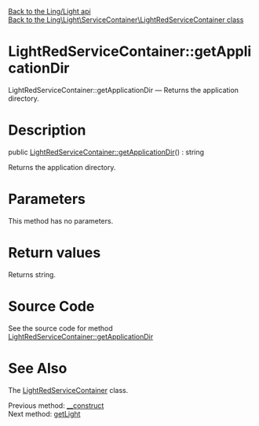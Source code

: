 [Back to the Ling/Light api](https://github.com/lingtalfi/Light/blob/master/doc/api/Ling/Light.md)<br>
[Back to the Ling\Light\ServiceContainer\LightRedServiceContainer class](https://github.com/lingtalfi/Light/blob/master/doc/api/Ling/Light/ServiceContainer/LightRedServiceContainer.md)


LightRedServiceContainer::getApplicationDir
================



LightRedServiceContainer::getApplicationDir — Returns the application directory.




Description
================


public [LightRedServiceContainer::getApplicationDir](https://github.com/lingtalfi/Light/blob/master/doc/api/Ling/Light/ServiceContainer/LightRedServiceContainer/getApplicationDir.md)() : string




Returns the application directory.




Parameters
================

This method has no parameters.


Return values
================

Returns string.








Source Code
===========
See the source code for method [LightRedServiceContainer::getApplicationDir](https://github.com/lingtalfi/Light/blob/master/ServiceContainer/LightRedServiceContainer.php#L42-L45)


See Also
================

The [LightRedServiceContainer](https://github.com/lingtalfi/Light/blob/master/doc/api/Ling/Light/ServiceContainer/LightRedServiceContainer.md) class.

Previous method: [__construct](https://github.com/lingtalfi/Light/blob/master/doc/api/Ling/Light/ServiceContainer/LightRedServiceContainer/__construct.md)<br>Next method: [getLight](https://github.com/lingtalfi/Light/blob/master/doc/api/Ling/Light/ServiceContainer/LightRedServiceContainer/getLight.md)<br>

